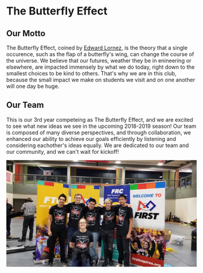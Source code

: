# The Butterfly Effect 

## Our Motto
The Butterfly Effect, coined by [Edward Lornez](https://www.britannica.com/biography/Edward-Lorenz), is the theory that a single occurence, such as the flap of a butterfly's wing, can change the course of the universe. We believe that our futures, weather they be in enineering or elsewhere, are impacted immensely by what we do today, right down to the smallest choices to be kind to others. That's why we are in this club, because the small impact we make on students we visit and on one another will one day be huge. 

## Our Team

This is our 3rd year competeing as The Butterfly Effect, and we are excited to see what new ideas we see in the upcoming 2018-2019 season! Our team is composed of many diverse perspectives, and through collaboration, we enhanced our ability to achieve our goals efficiently by listening and considering eachother's ideas equally. We are dedicated to our team and our community, and we can't wait for kickoff!

<img src="../images/Teampicture2.jpg">
